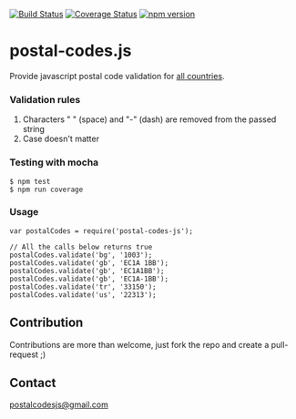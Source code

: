 [![Build Status](https://travis-ci.org/Cimpress-MCP/postal-codes-js.svg?branch=master)](https://travis-ci.org/Cimpress-MCP/postal-codes-js)
[![Coverage Status](https://coveralls.io/repos/github/Cimpress-MCP/postal-codes-js/badge.svg?branch=master)](https://coveralls.io/github/Cimpress-MCP/postal-codes-js?branch=master)
[![npm version](https://badge.fury.io/js/postal-codes-js.svg)](https://badge.fury.io/js/postal-codes-js)

# postal-codes.js
Provide javascript postal code validation for [all  countries](https://en.wikipedia.org/wiki/List_of_postal_codes).


### Validation rules
1. Characters " " (space) and "-" (dash) are removed from the passed string
2. Case doesn't matter

### Testing with mocha
    $ npm test
    $ npm run coverage
	
### Usage
```
var postalCodes = require('postal-codes-js');

// All the calls below returns true
postalCodes.validate('bg', '1003');
postalCodes.validate('gb', 'EC1A 1BB');
postalCodes.validate('gb', 'EC1A1BB');
postalCodes.validate('gb', 'EC1A-1BB');
postalCodes.validate('tr', '33150');
postalCodes.validate('us', '22313');
```

## Contribution
Contributions are more than welcome, just fork the repo and create a pull-request ;)

## Contact
postalcodesjs@gmail.com